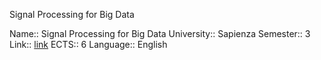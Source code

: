 Signal Processing for Big Data

Name:: Signal Processing for Big Data
University:: Sapienza
Semester:: 3
Link:: [link](http://datascience.i3s.uniroma1.it/it/node/5748)
ECTS:: 6
Language:: English